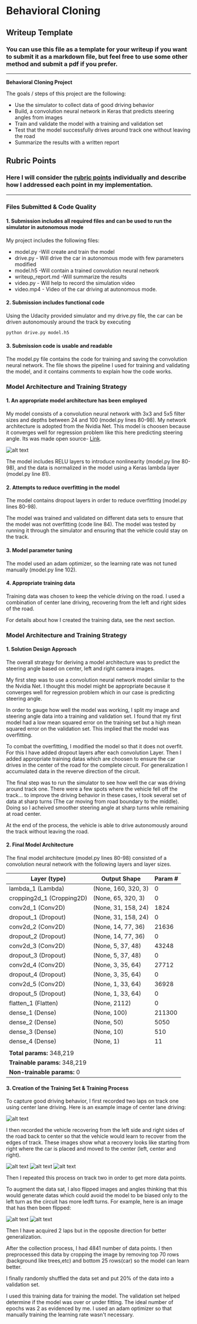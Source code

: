# **Behavioral Cloning** 

## Writeup Template

### You can use this file as a template for your writeup if you want to submit it as a markdown file, but feel free to use some other method and submit a pdf if you prefer.

---

**Behavioral Cloning Project**

The goals / steps of this project are the following:
* Use the simulator to collect data of good driving behavior
* Build, a convolution neural network in Keras that predicts steering angles from images
* Train and validate the model with a training and validation set
* Test that the model successfully drives around track one without leaving the road
* Summarize the results with a written report


[//]: # (Image References)

[image1]: ./examples/nvidia_net.png "Model Architecture"
[image2]: ./examples/left_2018_10_22_21_05_13_424.jpg "Captured Image"
[image3]: ./examples/center_2018_10_22_21_05_13_424.jpg "Captured Image"
[image4]: ./examples/right_2018_10_22_21_05_13_424.jpg "Captured Image"
[image5]: ./examples/left_2018_10_22_21_33_08_411.jpg "Normal Image"
[image6]: ./examples/left_2018_10_22_21_33_08_411_fliped.jpg "Flipped Image"
[image7]: ./examples/center_2018_10_22_21_05_34_522.jpg "Center of lane"


## Rubric Points
### Here I will consider the [rubric points](https://review.udacity.com/#!/rubrics/432/view) individually and describe how I addressed each point in my implementation.  

---
### Files Submitted & Code Quality

#### 1. Submission includes all required files and can be used to run the simulator in autonomous mode

My project includes the following files:

* model.py  -Will create and train the model 
* drive.py - Will drive the car in autonomous mode with few parameters modified
* model.h5 -Will contain a trained convolution neural network
* writeup_report.md -Will summarize the results
* video.py - Will help to record the simulation video
* video.mp4 - Video of the car driving at autonomous mode.

#### 2. Submission includes functional code
Using the Udacity provided simulator and my drive.py file, the car can be driven autonomously around the track by executing 
```sh
python drive.py model.h5
```

#### 3. Submission code is usable and readable

The model.py file contains the code for training and saving the convolution neural network. The file shows the pipeline I used for training and validating the model, and it contains comments to explain how the code works.

### Model Architecture and Training Strategy

#### 1. An appropriate model architecture has been employed

My model consists of a convolution neural network with 3x3 and 5x5 filter sizes and depths between 24 and 100 (model.py lines 80-98). My network architecture is adopted from the Nvidia Net. This model is choosen because it converges well for regression problem like this here predicting steering angle.
Its was made open source- [Link]('https://images.nvidia.com/content/tegra/automotive/images/2016/solutions/pdf/end-to-end-dl-using-px.pdf').

 ![alt text][image1]

The model includes RELU layers to introduce nonlinearity (model.py line 80-98), and the data is normalized in the model using a Keras lambda layer (model.py line 81).

#### 2. Attempts to reduce overfitting in the model

The model contains dropout layers in order to reduce overfitting (model.py lines 80-98).

The model was trained and validated on different data sets to ensure that the model was not overfitting (code line 84). The model was tested by running it through the simulator and ensuring that the vehicle could stay on the track.

#### 3. Model parameter tuning

The model used an adam optimizer, so the learning rate was not tuned manually (model.py line 102).

#### 4. Appropriate training data

Training data was chosen to keep the vehicle driving on the road. I used a combination of center lane driving, recovering from the left and right sides of the road.

For details about how I created the training data, see the next section.

### Model Architecture and Training Strategy

#### 1. Solution Design Approach

The overall strategy for deriving a model architecture was to predict the steering angle based on center, left and right camera images.

My first step was to use a convolution neural network model similar to the the Nvidia Net. I thought this model might be appropriate because it converges well for regression problem which in our case is predicting steering angle.

In order to gauge how well the model was working, I split my image and steering angle data into a training and validation set. I found that my first model had a low mean squared error on the training set but a high mean squared error on the validation set. This implied that the model was overfitting. 

To combat the overfitting, I modified the model so that it does not overfit. For this I have added dropout layers after each convolution Layer.
Then I added appropriate training datas which are choosen to ensure the car drives in the center of the road for the complete circuit. For generalization I accumulated data in the reverve direction of the circuit.

The final step was to run the simulator to see how well the car was driving around track one. There were a few spots where the vehicle fell off the track... to improve the driving behavior in these cases, I took several set of data at sharp turns (The car moving from road boundary to the middle). Doing so I acheived smoother steering angle at sharp turns while remaining at road center.

At the end of the process, the vehicle is able to drive autonomously around the track without leaving the road.

#### 2. Final Model Architecture

The final model architecture (model.py lines 80-98) consisted of a convolution neural network with the following layers and layer sizes.

| Layer (type)                  | Output Shape        | Param # |
| ----------------------------- | ------------------- | ------- |
| lambda_1 (Lambda)             | (None, 160, 320, 3) | 0       |
| cropping2d_1 (Cropping2D)     | (None, 65, 320, 3)  | 0       |
| conv2d_1 (Conv2D)             | (None, 31, 158, 24) | 1824    |
| dropout_1 (Dropout)           | (None, 31, 158, 24) | 0       |
| conv2d_2 (Conv2D)             | (None, 14, 77, 36)  | 21636   |
| dropout_2 (Dropout)           | (None, 14, 77, 36)  | 0       |
| conv2d_3 (Conv2D)             | (None, 5, 37, 48)   | 43248   |
| dropout_3 (Dropout)           | (None, 5, 37, 48)   | 0       |
| conv2d_4 (Conv2D)             | (None, 3, 35, 64)   | 27712   |
| dropout_4 (Dropout)           | (None, 3, 35, 64)   | 0       |
| conv2d_5 (Conv2D)             | (None, 1, 33, 64)   | 36928   |
| dropout_5 (Dropout)           | (None, 1, 33, 64)   | 0       |
| flatten_1 (Flatten)           | (None, 2112)        | 0       |
| dense_1 (Dense)               | (None, 100)         | 211300  |
| dense_2 (Dense)               | (None, 50)          | 5050    |
| dense_3 (Dense)               | (None, 10)          | 510     |
| dense_4 (Dense)               | (None, 1)           | 11      |
|                               |                     |         |
| **Total params:** 348,219     |                     |         |
| **Trainable params:** 348,219 |                     |         |
| **Non-trainable params:** 0   |                     |         |


#### 3. Creation of the Training Set & Training Process

To capture good driving behavior, I first recorded two laps on track one using center lane driving. Here is an example image of center lane driving:

![alt text][image7]

I then recorded the vehicle recovering from the left side and right sides of the road back to center so that the vehicle would learn to recover from the edges of track. These images show what a recovery looks like starting from right where the car is placed and moved to the center (left, center and right).

![alt text][image2]
![alt text][image3]
![alt text][image4]

Then I repeated this process on track two in order to get more data points.

To augment the data sat, I also flipped images and angles thinking that this would generate datas which could avoid the model to be biased only to the left turn as the circuit has more ledft turns. For example, here is an image that has then been flipped:

![alt text][image5]
![alt text][image6]

Then I have acquired 2 laps but in the opposite direction for better generalization.

After the collection process, I had 4841 number of data points. I then preprocessed this data by cropping the image by removing top 70 rows (background like trees,etc) and bottom 25 rows(car) so the model can learn better.

I finally randomly shuffled the data set and put 20% of the data into a validation set. 

I used this training data for training the model. The validation set helped determine if the model was over or under fitting. The ideal number of epochs was 2 as evidenced by me. I used an adam optimizer so that manually training the learning rate wasn't necessary.
